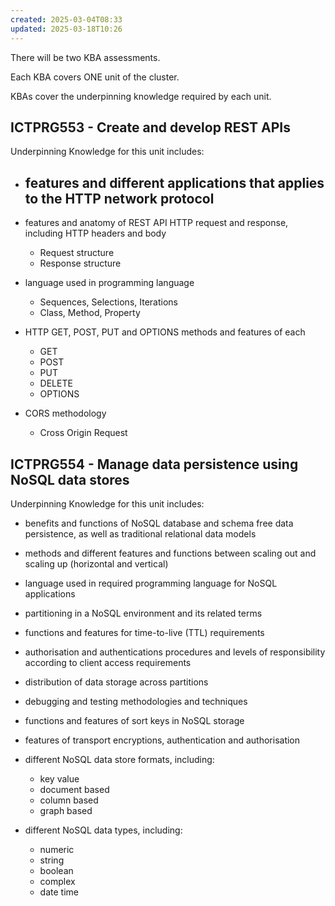 ```yaml
---
created: 2025-03-04T08:33
updated: 2025-03-18T10:26
---
```

There will be two KBA assessments.

Each KBA covers ONE unit of the cluster.

KBAs cover the underpinning knowledge required by each unit.

## ICTPRG553 - Create and develop REST APIs

Underpinning Knowledge for this unit includes:
- features and different applications that applies to the HTTP network protocol
	- 

- features and anatomy of REST API HTTP request and response, including HTTP headers and body
	- Request structure
	- Response structure

- language used in programming language
	- Sequences, Selections, Iterations
	- Class, Method, Property

- HTTP GET, POST, PUT and OPTIONS methods and features of each
	- GET
	- POST
	- PUT
	- DELETE
	- OPTIONS

- CORS methodology
	- Cross Origin Request 

## ICTPRG554 - Manage data persistence using NoSQL data stores

Underpinning Knowledge for this unit includes:
- benefits and functions of NoSQL database and schema free data persistence, as well as traditional relational data models

- methods and different features and functions between scaling out and scaling up (horizontal and vertical)

- language used in required programming language for NoSQL applications

- partitioning in a NoSQL environment and its related terms

- functions and features for time-to-live (TTL) requirements

- authorisation and authentications procedures and levels of responsibility according to client access requirements

- distribution of data storage across partitions

- debugging and testing methodologies and techniques

- functions and features of sort keys in NoSQL storage

- features of transport encryptions, authentication and authorisation

- different NoSQL data store formats, including:
	- key value
	- document based
	- column based
	- graph based

- different NoSQL data types, including:
	- numeric
	- string
	- boolean
	- complex
	- date time
